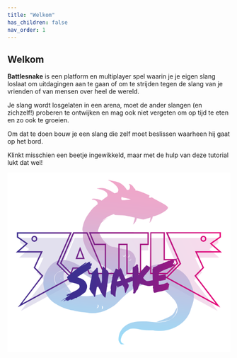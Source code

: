 ```yaml
---
title: "Welkom"
has_children: false
nav_order: 1
---
```


## Welkom

**Battlesnake** is een platform en multiplayer spel waarin je je eigen slang loslaat om uitdagingen aan te gaan of om te strijden tegen de slang van je vrienden of van mensen over heel de wereld.  

Je slang wordt losgelaten in een arena, moet de ander slangen (en zichzelf!) proberen te ontwijken en mag ook niet vergeten om op tijd te eten en zo ook te groeien.  

Om dat te doen bouw je een slang die zelf moet beslissen waarheen hij gaat op het bord.

Klinkt misschien een beetje ingewikkeld, maar met de hulp van deze tutorial lukt dat wel!

![battlesnake-logo](/assets/images/battlesnake-full-logo.svg)